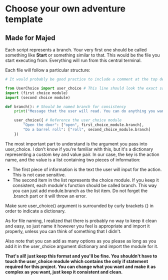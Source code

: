 # Choose your own adventure template
## Made for Majed

Each script represents a branch. Your very first one should be called something like **Start** or something similar to that. This would be the file you start executing from. Everything will run from this central terminal.

Each file will follow a particular structure:

```py
# It would probably be good practice to include a comment at the top detailing the choice that lead to the module.

from UserChoice import user_choice # This line should look the exact same in every module.
import (first choice module)
import (second choice module)

def branch(): # Should be named branch for consistency
	print("Message that the user will read. You can do anything you want here.")

	user_choice({ # Reference the user_choice module
		"Open the door": ["open", first_choice_module.branch],
		"Do a barrel roll": ["roll", second_choice_module.branch]
	})
```

The most important part to understand is the argument you pass into user_choice. I don't know if you're familiar with this, but it's a dictionary representing a custom key and value pair. In our case, the key is the action name, and the value is a list containing two pieces of information:


* The first piece of information is the text the user will input for the action. This is not case sensitive.
* The second item in the list represents the choice module. If you keep it consistent, each module's function should be called branch. This way you can just add module.branch as the list item. Do not forget the .branch part or it will throw an error.

Make sure user_choice() argument is surrounded by curly brackets {} in order to indicate a dictionary.

As for file naming, I realized that there is probably no way to keep it clean and easy, so just name it however you feel is appropriate and import it properly, unless you can think of something that I didn't.

Also note that you can add as many options as you please as long as you add it in the user_choice argument dictionary and import the module for it.

**That's all! just keep this format and you'll be fine. You shouldn't have to touch the user_choice module which contains the only if statement required for this project. You can change what you want and make it as complex as you want, just keep it consistent and clean.**